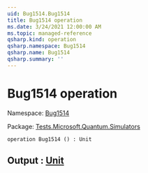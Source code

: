 ```yaml
---
uid: Bug1514.Bug1514
title: Bug1514 operation
ms.date: 3/24/2021 12:00:00 AM
ms.topic: managed-reference
qsharp.kind: operation
qsharp.namespace: Bug1514
qsharp.name: Bug1514
qsharp.summary: ''
---
```


# Bug1514 operation

Namespace: [Bug1514](xref:Bug1514)

Package: [Tests.Microsoft.Quantum.Simulators](https://nuget.org/packages/Tests.Microsoft.Quantum.Simulators)




```qsharp
operation Bug1514 () : Unit
```


## Output : [Unit](xref:microsoft.quantum.lang-ref.unit)

